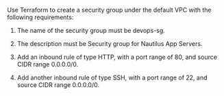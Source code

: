 Use Terraform to create a security group under the default VPC with the following requirements:

1) The name of the security group must be devops-sg.

2) The description must be Security group for Nautilus App Servers.

3) Add an inbound rule of type HTTP, with a port range of 80, and source CIDR range 0.0.0.0/0.

4) Add another inbound rule of type SSH, with a port range of 22, and source CIDR range 0.0.0.0/0.